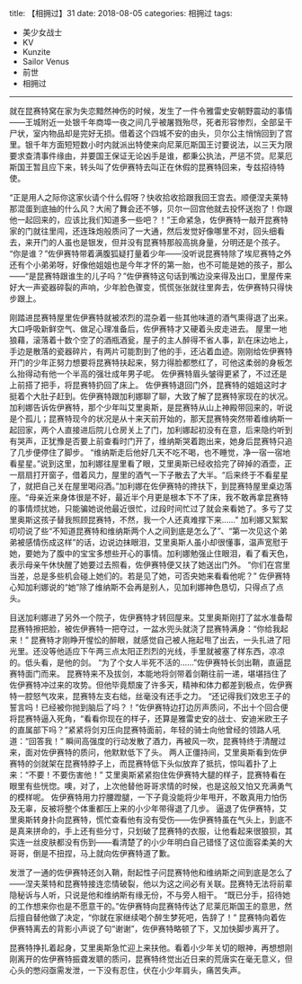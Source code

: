 title: 【相拥过】31
date: 2018-08-05
categories: 相拥过
tags:
- 美少女战士
- KV
- Kunzite
- Sailor Venus
- 前世
- 相拥过
---

就在昆赛特窝在家为失恋黯然神伤的时候，发生了一件令雅雷史安朝野震动的事情——王城附近一处银千年商埠一夜之间几乎被屠戮殆尽，死者形容惨烈，全部呈干尸状，室内物品却是完好无损。<!--more-->借着这个四城不安的由头，贝尔公主悄悄回到了宫里。银千年方面短短数小时内就派出特使来向尼莱厄斯国王讨要说法，以三天为限要求查清事件缘由，并要国王保证无论凶手是谁，都秉公执法，严惩不贷。尼莱厄斯国王暂且应下来，转头叫了佐伊赛特去叫正在休假的昆赛特回来，专兹招待特使。

“正是用人之际你这家伙请个什么假呀？快收拾收拾跟我回王宫去。顺便涅夫莱特那混蛋到底抽的什么风？大闹了舞会还不够，贝尔一回宫他就去投怀送抱了！你跟他一起回来的，应该比我们知道多一些吧？！”王命紧急，佐伊赛特一敲开昆赛特家的门就往里闯，还连珠炮般质问了一大通，然后发觉好像哪里不对，回头细看去，来开门的人虽也是银发，但并没有昆赛特那般高挑身量，分明还是个孩子。
“你是谁？”佐伊赛特带着满腹狐疑打量着少年——没听说昆赛特除了埃尼赛特之外还有个小弟弟呀，好像他姐姐也是今年才怀的第一胎，也不可能是她的孩子，那么——“是昆赛特跟谁生的儿子吗？”佐伊赛特这句话到嘴边没来得及出口，里屋传来好大一声瓷器碎裂的声响，少年脸色骤变，慌慌张张就往里奔去，佐伊赛特只得快步跟上。

刚踏进昆赛特屋里佐伊赛特就被浓烈的混杂着一些其他味道的酒气熏得退了出来。大口呼吸新鲜空气、做足心理准备后，佐伊赛特才又硬着头皮走进去。
屋里一地狼藉，滚落着十数个空了的酒瓶酒瓮，屋子的主人醉得不省人事，趴在床边地上，手边是散落的瓷器碎片，有两片可能割到了他的手，还沾着血迹。刚刚给佐伊赛特开门的少年正努力想要将昆赛特扶起来，努力得脸都憋红了，可他这柔弱的身板怎么抬得动有他一个半高的强壮成年男子呢。
佐伊赛特眉头皱得更紧了，不过还是上前搭了把手，将昆赛特扔回了床上。
佐伊赛特退回门外，昆赛特的姐姐这时才挺着个大肚子赶到。佐伊赛特跟加利娜聊了聊，大致了解了昆赛特家现在的状况。加利娜告诉佐伊赛特，那个少年叫艾里奥斯，是昆赛特从山上神殿带回来的，听说是个孤儿；昆赛特现今的状况是从十来天前开始的，那天昆赛特突然带着维纳斯一起回家，两个人直接进后院儿仓房关上了门，加利娜起初没有在意，后来隐约听到有哭声，正犹豫是否要上前查看时门开了，维纳斯哭着跑出来，她身后昆赛特只追了几步便停住了脚步。
“维纳斯走后他好几天不吃不喝，也不睡觉，净一宿一宿地看星星。”说到这里，加利娜往屋里看了眼，艾里奥斯已经收拾完了碎掉的酒壶，正一扇扇打开窗子，借着风力，屋里的酒气一下子散去了大半。“后来终于不看星星了，就把自己关在屋里喝闷酒。”加利娜在佐伊赛特的搀扶下，到昆赛特屋里桌边落座。“母亲近来身体很是不好，最近半个月更是根本下不了床，我不敢再拿昆赛特的事情烦扰她，只能骗她说他最近很忙，过段时间忙过了就会来看她了。多亏了艾里奥斯这孩子替我照顾昆赛特，不然，我一个人还真难撑下来……”
加利娜又絮絮叨叨说了些“不知道昆赛特和维纳斯两个人之间到底是怎么了”、“第一次见这个弟弟被感情伤成这样”的话，边说边抹眼泪，艾里奥斯人虽小却很懂事，温声宽慰于她，要她为了腹中的宝宝多想些开心的事情。加利娜勉强止住眼泪，看了看天色，表示母亲午休快醒了她要过去照看，佐伊赛特便又扶了她送出门外。
“你们在宫里当差，总是多些机会碰上她们的。若是见了她，可否央她来看看他呢？”
佐伊赛特心知加利娜说的“她”除了维纳斯不会再是别人，见加利娜神色恳切，只得点了点头。

目送加利娜进了另外一个院子，佐伊赛特才转回屋来。艾里奥斯刚打了盆水准备帮昆赛特擦把脸，被佐伊赛特一把夺过，一盆水兜头就浇了昆赛特满身：“你给我起来！”
昆赛特才刚睁开惺忪的醉眼，就感觉自己被人拖起甩了出去，一头扎进了阳光里。还没等他适应下午两三点太阳正烈烈的光线，手里就被塞了样东西，凉凉的。低头看，是他的剑。
“为了个女人半死不活的……”佐伊赛特长剑出鞘，直逼昆赛特面门而来。
昆赛特来不及拔剑，本能地将剑带着剑鞘往前一递，堪堪挡住了佐伊赛特冲过来的攻势。但他毕竟颓废了许多天，精神和体力都差到极点，佐伊赛特一腔怒气攻来，昆赛特左支右绌，丝毫没有还手之力。
“还记得我们效忠王子的誓言吗！已经被你抛到脑后了吗？！”佐伊赛特边打边厉声质问，不出十个回合便将昆赛特逼入死角，“看看你现在的样子，还算是雅雷史安的战士、安迪米欧王子的直属部下吗？”紧紧将剑刃压向昆赛特面前，年轻的骑士向他曾经的领路人吼道：“回答我！”
瞬间高强度的行动发散了酒力，再被风一吹，昆赛特终于清醒过来，面对佐伊赛特的质问，他默默低下了头。
两人正僵持间，艾里奥斯看到佐伊赛特的剑就架在昆赛特脖子上，而昆赛特低下头似放弃了抵抗，惊叫着扑了上来：“不要！不要伤害他！”
艾里奥斯紧紧抱住佐伊赛特大腿的样子，昆赛特看在眼里有些恍惚。噢，对了，上次他替他哥哥求情的时候，也是这般又怕又充满勇气的模样呢。
佐伊赛特用力拧腰蹬腿，一下子竟没能将少年甩开，不敢真用力怕伤及无辜，反被将整个体重都压上来的小少年带得退了几步。
逼退了佐伊赛特，艾里奥斯转身扑向昆赛特，慌忙查看他有没有受伤——佐伊赛特虽在气头上，到底不是真来拼命的，手上还有些分寸，只划破了昆赛特的衣服，让他看起来很狼狈，其实连一丝皮肤都没有伤到——看清楚了的小少年明白自己错怪了这位面容柔美的大哥哥，倒是不扭捏，马上就向佐伊赛特道了歉。

发泄了一通的佐伊赛特还剑入鞘，耐起性子问昆赛特他和维纳斯之间到底是怎么了——涅夫莱特和昆赛特接连恋情破裂，他以为这之间必有关联。昆赛特无法将前辈隐秘诉与人听，只说是他和维纳斯有缘无份，不与旁人相干。
“既已分手，招待她的工作想来你也是不愿意干的。”佐伊赛特向昆赛特传达了尼莱厄斯国王的意思，然后擅自替他做了决定，“你就在家继续喝个醉生梦死吧，告辞了！”
昆赛特向着佐伊赛特离去的背影小声说了句“谢谢”，佐伊赛特略顿了下，又加快脚步离开了。

昆赛特挣扎着起身，艾里奥斯急忙迎上来扶他。看着小少年关切的眼神，再想想刚刚离开的佐伊赛特振聋发聩的质问，昆赛特终觉出近日来的荒唐实在毫无意义，但心头的憋闷亟需发泄，一下没有忍住，伏在小少年肩头，痛苦失声。